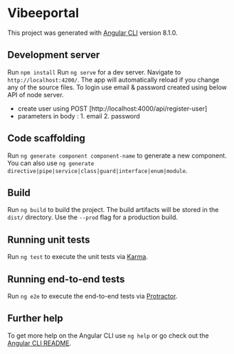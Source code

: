 # Vibeeportal

This project was generated with [Angular CLI](https://github.com/angular/angular-cli) version 8.1.0.

## Development server
Run `npm install` 
Run `ng serve` for a dev server. Navigate to `http://localhost:4200/`. The app will automatically reload if you change any of the source files.
To login use email & password created using below API of node server.
- create user using POST [http://localhost:4000/api/register-user] 
- parameters in body : 1. email 
                       2. password


## Code scaffolding

Run `ng generate component component-name` to generate a new component. You can also use `ng generate directive|pipe|service|class|guard|interface|enum|module`.

## Build

Run `ng build` to build the project. The build artifacts will be stored in the `dist/` directory. Use the `--prod` flag for a production build.

## Running unit tests

Run `ng test` to execute the unit tests via [Karma](https://karma-runner.github.io).

## Running end-to-end tests

Run `ng e2e` to execute the end-to-end tests via [Protractor](http://www.protractortest.org/).

## Further help

To get more help on the Angular CLI use `ng help` or go check out the [Angular CLI README](https://github.com/angular/angular-cli/blob/master/README.md).
